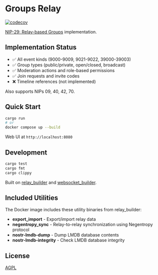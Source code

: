 # Groups Relay

[![codecov](https://codecov.io/gh/verse-pbc/groups_relay/branch/main/graph/badge.svg)](https://codecov.io/gh/verse-pbc/groups_relay)

[NIP-29: Relay-based Groups](https://github.com/nostr-protocol/nips/blob/master/29.md) implementation.

## Implementation Status

- ✅ All event kinds (9000-9009, 9021-9022, 39000-39003)  
- ✅ Group types (public/private, open/closed, broadcast)
- ✅ Moderation actions and role-based permissions
- ✅ Join requests and invite codes
- ❌ Timeline references (not implemented)

Also supports NIPs 09, 40, 42, 70.

## Quick Start

```bash
cargo run
# or
docker compose up --build
```

Web UI at `http://localhost:8080`

## Development

```bash
cargo test
cargo fmt
cargo clippy
```

Built on [relay_builder](https://github.com/verse-pbc/relay_builder) and [websocket_builder](https://github.com/verse-pbc/websocket_builder).

## Included Utilities

The Docker image includes these utility binaries from relay_builder:

- **export_import** - Export/import relay data
- **negentropy_sync** - Relay-to-relay synchronization using Negentropy protocol
- **nostr-lmdb-dump** - Dump LMDB database contents
- **nostr-lmdb-integrity** - Check LMDB database integrity

## License

[AGPL](LICENSE)